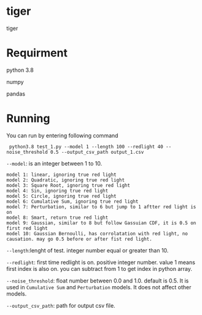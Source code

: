 # tiger
tiger

# Requirment

python 3.8

numpy

pandas


# Running

You can run by entering following command


```
 python3.8 test_1.py --model 1 --length 100 --redlight 40 --noise_threshold 0.5 --output_csv_path output_1.csv
 ```
 
 `--model`: is an integer between 1 to 10.
 
 ```
model 1: linear, ignoring true red light
model 2: Quadratic, ignoring true red light
model 3: Square Root, ignoring true red light
model 4: Sin, ignoring true red light
model 5: Circle, ignoring true red light
model 6: Cumulative Sum, ignoring true red light
model 7: Perturbation, similar to 6 but jump to 1 aftter red light is on
model 8: Smart, return true red light
model 9: Gaussian, similar to 8 but follow Gassuian CDF, it is 0.5 on first red light
model 10: Gaussian Bernoulli, has corrolatation with red light, no causation. may go 0.5 before or after fist red light.
```

`--length`:lenght of test. integer number equal or greater than 10.

`--redlight`: first time redlight is on. positive integer number. value 1 means first index is also on. you can subtract from 1 to get index in python array.

`--noise_threshold`: float number between 0.0 and 1.0. default is 0.5. It is used in `Cumulative Sum` and `Perturbation` models. It does not affect other models.

`--output_csv_path`: path for output csv file. 





 
